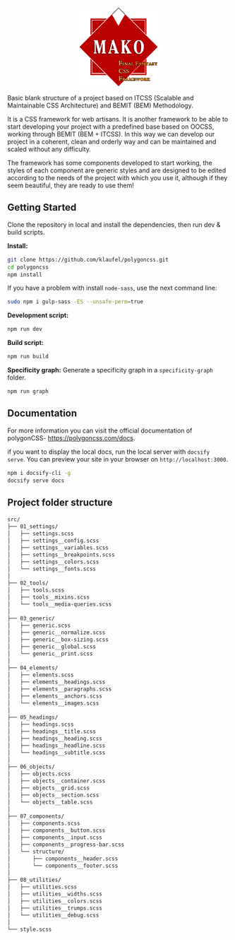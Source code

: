 <p align="center">
  <a href="https://github.com/negimaru/mako_framework">
    <img src="./docs/MakoCSSLogo.png" alt="Mako logo" width="180" height="180">
  </a>
</p>


Basic blank structure of a project based on ITCSS (Scalable and Maintainable CSS Architecture) and BEMIT (BEM) Methodology.

It is a CSS framework for web artisans. It is another framework to be able to start developing your project with a predefined base based on OOCSS, working through BEMIT (BEM + ITCSS). In this way we can develop our project in a coherent, clean and orderly way and can be maintained and scaled without any difficulty.

The framework has some components developed to start working, the styles of each component are generic styles and are designed to be edited according to the needs of the project with which you use it, although if they seem beautiful, they are ready to use them!

## Getting Started

Clone the repository in local and install the dependencies, then run dev & build scripts.

**Install:**

```bash
git clone https://github.com/klaufel/polygoncss.git
cd polygoncss
npm install
```

If you have a problem with install `node-sass`, use the next command line:
```bash
sudo npm i gulp-sass -ES --unsafe-perm=true
```

**Development script:**
```bash
npm run dev
```

**Build script:**
```bash
npm run build
```

**Specificity graph:** Generate a specificity graph in a `specificity-graph` folder.
```bash
npm run graph
```

## Documentation

For more information you can visit the official documentation of polygonCSS- https://polygoncss.com/docs.

if you want to display the local docs, run the local server with `docsify serve`. You can preview your site in your browser on `http://localhost:3000`.

```bash
npm i docsify-cli -g
docsify serve docs
```

## Project folder structure

```
src/
├── 01_settings/
│   ├── settings.scss
│   ├── settings__config.scss
│   ├── settings__variables.scss
│   ├── settings__breakpoints.scss
│   ├── settings__colors.scss
│   └── settings__fonts.scss
│ 
├── 02_tools/
│   ├── tools.scss
│   ├── tools__mixins.scss
│   └── tools__media-queries.scss
│ 
├── 03_generic/
│   ├── generic.scss
│   ├── generic__normalize.scss
│   ├── generic__box-sizing.scss
│   ├── generic__global.scss
│   └── generic__print.scss
│ 
├── 04_elements/
│   ├── elements.scss
│   ├── elements__headings.scss
│   ├── elements__paragraphs.scss
│   ├── elements__anchors.scss
│   └── elements__images.scss
│
├── 05_headings/
│   ├── headings.scss
│   ├── headings__title.scss
│   ├── headings__heading.scss
│   ├── headings__headline.scss
│   └── headings__subtitle.scss
│ 
├── 06_objects/
│   ├── objects.scss
│   ├── objects__container.scss
│   ├── objects__grid.scss
│   ├── objects__section.scss
│   └── objects__table.scss
│ 
├── 07_components/
│   ├── components.scss
│   ├── components__button.scss
│   ├── components__input.scss
│   ├── components__progress-bar.scss
│   └── structure/
│       ├── components__header.scss
│       └── components__footer.scss
│ 
├── 08_utilities/
│   ├── utilities.scss
│   ├── utilities__widths.scss
│   ├── utilities__colors.scss
│   ├── utilities__trumps.scss
│   └── utilities__debug.scss
│ 
└── style.scss
```


